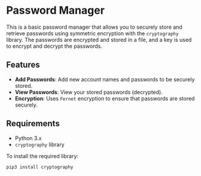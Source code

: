 # Password Manager

This is a basic password manager that allows you to securely store and retrieve passwords using symmetric encryption with the `cryptography` library. The passwords are encrypted and stored in a file, and a key is used to encrypt and decrypt the passwords.

## Features

- **Add Passwords**: Add new account names and passwords to be securely stored.
- **View Passwords**: View your stored passwords (decrypted).
- **Encryption**: Uses `Fernet` encryption to ensure that passwords are stored securely.

## Requirements

- Python 3.x
- `cryptography` library

To install the required library:

```bash
pip3 install cryptography
